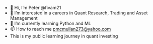 - 👋 Hi, I’m Peter @fivam21
- 👀 I’m interested in a careers in Quant Research, Trading and Asset Management
- 🌱 I’m currently learning Python and ML
- 📫 How to reach me pmcmullan273@yahoo.com
- This is my public learning journey in quant investing
